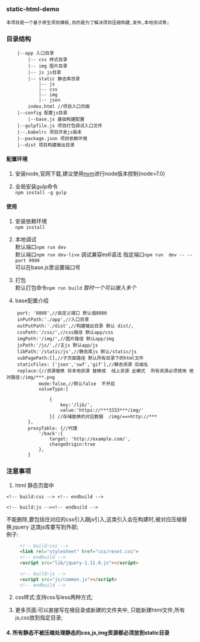 ### static-html-demo

    本项目是一个基于原生项目模板,目的是为了解决项目压缩构建,发布,本地测试等;
    
### 目录结构

```
    |--app 入口目录  
        |-- css 样式目录
        |-- img 图片目录
        |-- js js目录
        |-- static 静态库目录
            |-- js 
            |-- css 
            |-- img
            |-- json
        index.html //项目入口页面
    |--config 配置js目录
        |--base.js 基础构建配置
    |--gulpfile.js 项目打包调试入口文件
    |--.babelrc 项目开发js版本
    |--package.json 项目依赖环境
    |--dist 项目构建输出目录
```    
#### 配置环境  

1. 安装node,官网下载,建议使用[nvm](https://github.com/creationix/nvm)进行node版本控制(node>7.0)

2. 全局安装gulp命令    
  `npm install -g gulp` 
    
#### 使用

1. 安装依赖环境   
   `npm install`  
   
2. 本地调试  
默认端口`npm run dev`  
默认端口`npm run dev-live` 调试兼容es6语法 
指定端口`npm run  dev -- --port 9999`  
可以在base.js里设置端口号
3. 打包  
默认打包命令`npm run build` _暂时一个可以接入多个_   
4. base配置介绍

  ```
      port: '8088',//自定义端口 默认值8080
      inPutPath:'./app',//入口目录
      outPutPath:'./dist',//构建输出目录 默认 dist/,
      cssPath:'/css/',//css路径 默认app/css
      imgPath:'/img/',//图片路径 默认app/img
      jsPath:'/js/',//主js 默认app/js
      libPath:'/static/js',//静态库js 默认/static/js
      subPagePath:[],//子页面路径 默认所有目录下的html文件
      staticFiles: ['json','swf','gif'],//静态资源 后缀名 
      replace:{//资源替换 将本地资源 替换成  线上资源 此模式  所有资源必须使用 绝对路径:/img/***.png
              mode:false,//默认false  不开启
              valueType:[
                 
                  {
                      key:'/lib/',
                      value:'https://***3333***/img/'
                  }] //存储替换的对应数据  /img/==>http://***
          },
          proxyTable: {//代理
              '/back':{
                  target: 'http://example.com/',
                  changeOrigin:true
              },
          } 
  ```  

### 注意事项

1. html 静态页面中

  ```htmlxxx
  <!-- build:css --> <!-- endbuild -->  
    
  <!-- build:js --><!-- endbuild -->
  ``` 
   
   不能删除,要包括住对应的css引入跟js引入,这类引入会在构建时,被对应压缩替换;jquery 这类js库要写到外部;  
   例子:  
 
 ```html
      <!-- build:css -->
      <link rel="stylesheet" href="css/reset.css">
      <!-- endbuild -->
      <script src="lib/jquery-1.11.0.js"></script>

      <!-- build:js -->
      <script src="js/common.js"></script>
      <!-- endbuild -->
 ```
 
 2. css样式:支持css与less两种方式;
 
 3. 更多页面:可以直接写在根目录或新建的文件夹中, 只能新建html文件,所有js,css放到指定目录;   
 #### 4. 所有静态不被压缩处理静态的css,js,img资源都必须放到static目录
    


